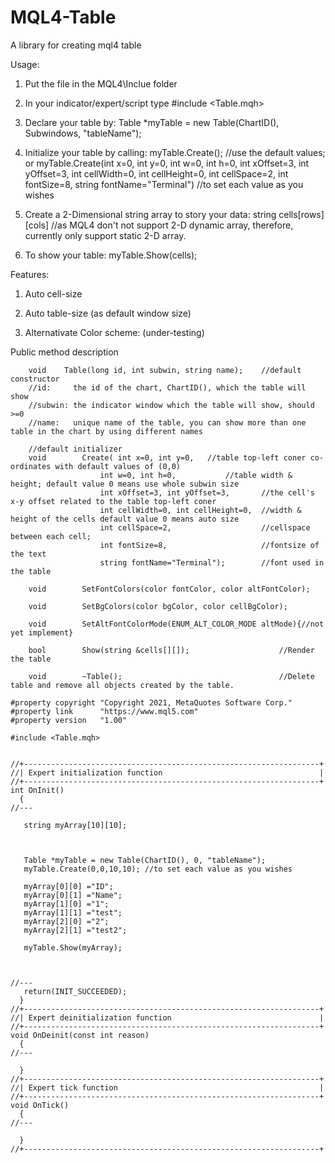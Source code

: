 # MQL4-Table
A library for creating mql4 table

Usage:

1. Put the file in the MQL4\Inclue folder

2. In your indicator/expert/script type #include <Table.mqh>

3. Declare your table by: Table *myTable = new Table(ChartID(), Subwindows, "tableName");

4. Initialize your table by calling: 
    myTable.Create();  //use the default values; or
    myTable.Create(int x=0, int y=0, int w=0, int h=0, int xOffset=3, int yOffset=3, int cellWidth=0, int cellHeight=0, int cellSpace=2, int fontSize=8, string fontName="Terminal") //to set each value as you wishes

5. Create a 2-Dimensional string array to story your data: string cells[rows][cols] //as MQL4 don't not support 2-D dynamic array, therefore, currently only support static 2-D array.

6. To show your table: myTable.Show(cells);

Features:

1.  Auto cell-size

2.  Auto table-size (as default window size)

3.  Alternativate Color scheme: (under-testing)

Public method description
		
		void	Table(long id, int subwin, string name);  	//default constructor  
		//id:     the id of the chart, ChartID(), which the table will show
		//subwin: the indicator window which the table will show, should >=0
		//name:   unique name of the table, you can show more than one table in the chart by using different names
		
		//default initializer
		void 		Create( int x=0, int y=0,   //table top-left coner co-ordinates with default values of (0,0)
		                int w=0, int h=0,           //table width & height; default value 0 means use whole subwin size
		                int xOffset=3, int yOffset=3,       //the cell's x-y offset related to the table top-left coner
		                int cellWidth=0, int cellHeight=0,  //width & height of the cells default value 0 means auto size
		                int cellSpace=2,                    //cellspace between each cell;
		                int fontSize=8,                     //fontsize of the text
		                string fontName="Terminal");        //font used in the table
		                
		void 		SetFontColors(color fontColor, color altFontColor);
		
		void 		SetBgColors(color bgColor, color cellBgColor);
		
		void 		SetAltFontColorMode(ENUM_ALT_COLOR_MODE altMode){//not yet implement}
		
		bool 		Show(string &cells[][]);                    //Render the table
		
		void		~Table();                                   //Delete table and remove all objects created by the table.




```
#property copyright "Copyright 2021, MetaQuotes Software Corp."
#property link      "https://www.mql5.com"
#property version   "1.00"

#include <Table.mqh>


//+------------------------------------------------------------------+
//| Expert initialization function                                   |
//+------------------------------------------------------------------+
int OnInit()
  {
//---

   string myArray[10][10];
   

   
   Table *myTable = new Table(ChartID(), 0, "tableName");
   myTable.Create(0,0,10,10); //to set each value as you wishes

   myArray[0][0] ="ID";
   myArray[0][1] ="Name";
   myArray[1][0] ="1";
   myArray[1][1] ="test";
   myArray[2][0] ="2";
   myArray[2][1] ="test2";
  
   myTable.Show(myArray);
   


//---
   return(INIT_SUCCEEDED);
  }
//+------------------------------------------------------------------+
//| Expert deinitialization function                                 |
//+------------------------------------------------------------------+
void OnDeinit(const int reason)
  {
//---
   
  }
//+------------------------------------------------------------------+
//| Expert tick function                                             |
//+------------------------------------------------------------------+
void OnTick()
  {
//---
   
  }
//+------------------------------------------------------------------+


```
